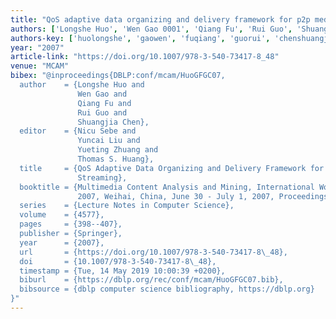 ```yaml
---
title: "QoS adaptive data organizing and delivery framework for p2p media streaming"
authors: ['Longshe Huo', 'Wen Gao 0001', 'Qiang Fu', 'Rui Guo', 'Shuangjia Chen']
authors-key: ['huolongshe', 'gaowen', 'fuqiang', 'guorui', 'chenshuangjia']
year: "2007"
article-link: "https://doi.org/10.1007/978-3-540-73417-8_48"
venue: "MCAM"
bibex: "@inproceedings{DBLP:conf/mcam/HuoGFGC07,
  author    = {Longshe Huo and
               Wen Gao and
               Qiang Fu and
               Rui Guo and
               Shuangjia Chen},
  editor    = {Nicu Sebe and
               Yuncai Liu and
               Yueting Zhuang and
               Thomas S. Huang},
  title     = {QoS Adaptive Data Organizing and Delivery Framework for {P2P} Media
               Streaming},
  booktitle = {Multimedia Content Analysis and Mining, International Workshop, {MCAM}
               2007, Weihai, China, June 30 - July 1, 2007, Proceedings},
  series    = {Lecture Notes in Computer Science},
  volume    = {4577},
  pages     = {398--407},
  publisher = {Springer},
  year      = {2007},
  url       = {https://doi.org/10.1007/978-3-540-73417-8\_48},
  doi       = {10.1007/978-3-540-73417-8\_48},
  timestamp = {Tue, 14 May 2019 10:00:39 +0200},
  biburl    = {https://dblp.org/rec/conf/mcam/HuoGFGC07.bib},
  bibsource = {dblp computer science bibliography, https://dblp.org}
}"
---
```

